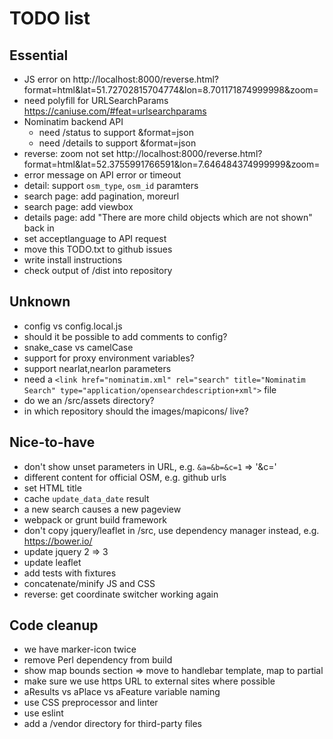 # TODO list



## Essential

* JS error on http://localhost:8000/reverse.html?format=html&lat=51.72702815704774&lon=8.701171874999998&zoom=
* need polyfill for URLSearchParams https://caniuse.com/#feat=urlsearchparams
* Nominatim backend API
   * need /status to support &format=json
   * need /details to support &format=json
* reverse: zoom not set
http://localhost:8000/reverse.html?format=html&lat=52.3755991766591&lon=7.646484374999999&zoom=
* error message on API error or timeout
* detail: support `osm_type`, `osm_id` paramters
* search page: add pagination, moreurl
* search page: add viewbox
* details page: add "There are more child objects which are not shown" back in
* set acceptlanguage to API request
* move this TODO.txt to github issues
* write install instructions
* check output of /dist into repository


## Unknown

* config vs config.local.js
* should it be possible to add comments to config?
* snake_case vs camelCase
* support for proxy environment variables?
* support nearlat,nearlon parameters
* need a `<link href="nominatim.xml" rel="search" title="Nominatim Search" type="application/opensearchdescription+xml">` file
* do we an /src/assets directory?
* in which repository should the images/mapicons/ live?


## Nice-to-have

* don't show unset parameters in URL, e.g. `&a=&b=&c=1` => '&c='
* different content for official OSM, e.g. github urls
* set HTML title
* cache `update_data_date` result
* a new search causes a new pageview
* webpack or grunt build framework
* don't copy jquery/leaflet in /src, use dependency manager instead, e.g. https://bower.io/
* update jquery 2 => 3
* update leaflet
* add tests with fixtures
* concatenate/minify JS and CSS
* reverse: get coordinate switcher working again


## Code cleanup

* we have marker-icon twice
* remove Perl dependency from build
* show map bounds section => move to handlebar template, map to partial
* make sure we use https URL to external sites where possible
* aResults vs aPlace vs aFeature variable naming
* use CSS preprocessor and linter
* use eslint
* add a /vendor directory for third-party files

